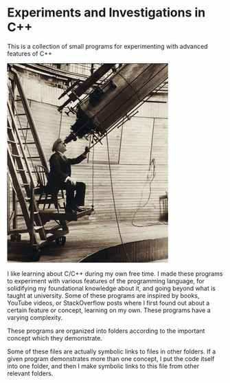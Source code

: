 # Experiments and Investigations in C++

This is a collection of small programs for experimenting with advanced features of C++

![Alt text](Lowell_telescope.jpg?raw=true "Cover")

I like learning about C/C++ during my own free time. I made these programs to experiment with various features of the programming language, for solidifying my foundational knowledge about it, and going beyond what is taught at university. Some of these programs are inspired by books, YouTube videos, or StackOverflow posts where I first found out about a certain feature or concept, learning on my own. These programs have a varying complexity.

These programs are organized into folders according to the important concept which they demonstrate.

Some of these files are actually symbolic links to files in other folders. If a given program demonstrates more than one concept, I put the code itself into one folder, and then I make symbolic links to this file from other relevant folders.
